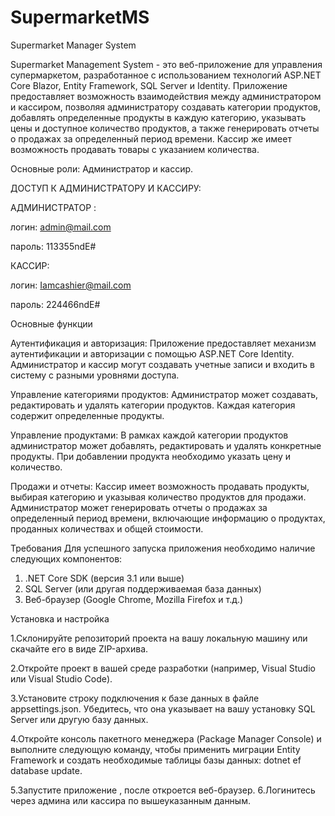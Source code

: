 # SupermarketMS
Supermarket Manager System

Supermarket Management System - это веб-приложение для управления супермаркетом, разработанное с использованием технологий ASP.NET Core Blazor, Entity Framework, SQL Server и Identity. Приложение предоставляет возможность взаимодействия между администратором и кассиром, позволяя администратору создавать категории продуктов, добавлять определенные продукты в каждую категорию, указывать цены и доступное количество продуктов, а также генерировать отчеты о продажах за определенный период времени. Кассир же имеет возможность продавать товары с указанием количества.


Основные роли: Администратор и кассир.

ДОСТУП К АДМИНИСТРАТОРУ И КАССИРУ:

АДМИНИСТРАТОР :

логин: admin@mail.com

пароль: 113355ndE#


КАССИР: 

логин: Iamcashier@mail.com

пароль: 224466ndE#


Основные функции

Аутентификация и авторизация: Приложение предоставляет механизм аутентификации и авторизации с помощью ASP.NET Core Identity. Администратор и кассир могут создавать учетные записи и входить в систему с разными уровнями доступа.

Управление категориями продуктов: Администратор может создавать, редактировать и удалять категории продуктов. Каждая категория содержит определенные продукты.

Управление продуктами: В рамках каждой категории продуктов администратор может добавлять, редактировать и удалять конкретные продукты. При добавлении продукта необходимо указать цену и количество.

Продажи и отчеты: Кассир имеет возможность продавать продукты, выбирая категорию и указывая количество продуктов для продажи. Администратор может генерировать отчеты о продажах за определенный период времени, включающие информацию о продуктах, проданных количествах и общей стоимости.

Требования
Для успешного запуска приложения необходимо наличие следующих компонентов:

1. .NET Core SDK (версия 3.1 или выше)
2. SQL Server (или другая поддерживаемая база данных)
3. Веб-браузер (Google Chrome, Mozilla Firefox и т.д.)


Установка и настройка

1.Склонируйте репозиторий проекта на вашу локальную машину или скачайте его в виде ZIP-архива.

2.Откройте проект в вашей среде разработки (например, Visual Studio или Visual Studio Code).

3.Установите строку подключения к базе данных в файле appsettings.json. Убедитесь, что она указывает на вашу установку SQL Server или другую базу данных.

4.Откройте консоль пакетного менеджера (Package Manager Console) и выполните следующую команду, чтобы применить миграции Entity Framework и создать необходимые таблицы базы данных:
dotnet ef database update.

5.Запустите приложение , после откроется веб-браузер.
6.Логинитесь через админа или кассира по вышеуказанным данным.
